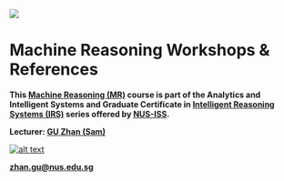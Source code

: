 ﻿[![](http://www.aisp.sg/images/APP/ISS.jpg)](https://www.iss.nus.edu.sg "Institute of Systems Science")

# Machine Reasoning Workshops & References

**This [Machine Reasoning (MR)](https://www.iss.nus.edu.sg/executive-education/course/detail/machine-reasoning "Machine Reasoning") course is part of the Analytics and Intelligent Systems and Graduate Certificate in [Intelligent Reasoning Systems (IRS)](https://www.iss.nus.edu.sg/stackable-certificate-programmes/intelligent-systems "Intelligent Reasoning Systems") series offered by [NUS-ISS](https://www.iss.nus.edu.sg "Institute of Systems Science, National University of Singapore").**

**Lecturer: [GU Zhan (Sam)](https://www.iss.nus.edu.sg/about-us/staff/detail/201/GU%20Zhan "GU Zhan (Sam)")**

[![alt text](https://www.iss.nus.edu.sg/images/default-source/About-Us/7.6.1-teaching-staff/sam-website.tmb-.png "Let's check Sam' profile page")](https://www.iss.nus.edu.sg/about-us/staff/detail/201/GU%20Zhan)

**zhan.gu@nus.edu.sg**

